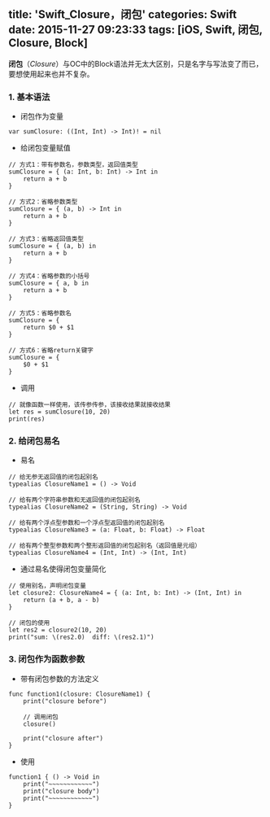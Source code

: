 title: 'Swift_Closure，闭包'
categories: Swift
date: 2015-11-27 09:23:33
tags: [iOS, Swift, 闭包, Closure, Block]
---

**闭包**（*Closure*）与OC中的Block语法并无太大区别，只是名字与写法变了而已，要想使用起来也并不复杂。

### 1. 基本语法

- 闭包作为变量

```
var sumClosure: ((Int, Int) -> Int)! = nil
```
<!--more-->
- 给闭包变量赋值

```
// 方式1：带有参数名，参数类型，返回值类型
sumClosure = { (a: Int, b: Int) -> Int in
    return a + b
}

// 方式2：省略参数类型
sumClosure = { (a, b) -> Int in
    return a + b
}

// 方式3：省略返回值类型
sumClosure = { (a, b) in
    return a + b
}

// 方式4：省略参数的小括号
sumClosure = { a, b in
    return a + b
}

// 方式5：省略参数名
sumClosure = {
    return $0 + $1
}

// 方式6：省略return关键字
sumClosure = {
    $0 + $1
}
```

- 调用

```
// 就像函数一样使用，该传参传参，该接收结果就接收结果
let res = sumClosure(10, 20)
print(res)
```

### 2. 给闭包易名

- 易名

```
// 给无参无返回值的闭包起别名
typealias ClosureName1 = () -> Void

// 给有两个字符串参数和无返回值的闭包起别名
typealias ClosureName2 = (String, String) -> Void

// 给有两个浮点型参数和一个浮点型返回值的闭包起别名
typealias ClosureName3 = (a: Float, b: Float) -> Float

// 给有两个整型参数和两个整形返回值的闭包起别名（返回值是元组）
typealias ClosureName4 = (Int, Int) -> (Int, Int)
```

- 通过易名使得闭包变量简化

```
// 使用别名，声明闭包变量
let closure2: ClosureName4 = { (a: Int, b: Int) -> (Int, Int) in
    return (a + b, a - b)
}

// 闭包的使用
let res2 = closure2(10, 20)
print("sum: \(res2.0)  diff: \(res2.1)")
```


### 3. 闭包作为函数参数

- 带有闭包参数的方法定义

```
func function1(closure: ClosureName1) {
    print("closure before")

    // 调用闭包
    closure()

    print("closure after")
}
```

- 使用

```
function1 { () -> Void in
    print("~~~~~~~~~~~~")
    print("closure body")
    print("~~~~~~~~~~~~")
}
```